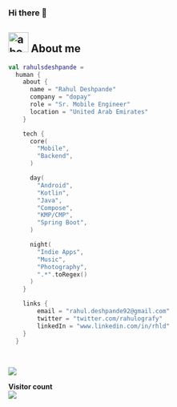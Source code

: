 ### Hi there 👋

## <img width="40" alt="about" src="https://raw.github.com/SebastianAigner/SebastianAigner/master/about.png"> About me
```kotlin
val rahulsdeshpande =
  human {
    about {
      name = "Rahul Deshpande"
      company = "dopay"
      role = "Sr. Mobile Engineer"
      location = "United Arab Emirates"
    }

    tech {
      core(
        "Mobile",
        "Backend",
      )

      day(
        "Android",
        "Kotlin",
        "Java",
        "Compose",
        "KMP/CMP",
        "Spring Boot",
      )

      night(
        "Indie Apps",
        "Music",
        "Photography",
        ".*".toRegex()
      )
    }

    links {
        email = "rahul.deshpande92@gmail.com"
        twitter = "twitter.com/rahulografy"
        linkedIn = "www.linkedin.com/in/rhld"
    }
  }
```

<!--
**RahulSDeshpande/rahulsdeshpande** is a ✨ _special_ ✨ repository because its `README.md` (this file) appears on your GitHub profile.

Here are some ideas to get you started:

- 🔭 I’m currently working on 🐶🐱
- 🌱 I’m currently learning 🐶🐱
- 👯 I’m looking to collaborate on 🐶🐱
- 🤔 I’m looking for help with 🐶🐱
- 💬 Ask me about 🇮🇳 & 🐶🐱
- 📫 How to reach me: 🇮🇳 & 🐶🐱
- 😄 Pronouns: 🇮🇳 & 🐶🐱
- ⚡ Fun fact: 🇮🇳 & 🐶🐱

### Statistics

![trophy](https://github-profile-trophy.vercel.app/?username=RahulSDeshpande&theme=onedark)
-->

<br />
<p align = "start">
  <img src = "https://github-readme-stats.vercel.app/api?username=RahulSDeshpande&count_private=true">
</p>

<p align="left"> 
  <b>Visitor count</b><br>
  <img src="https://profile-counter.glitch.me/RahulSDeshpande/count.svg" />
</p>
